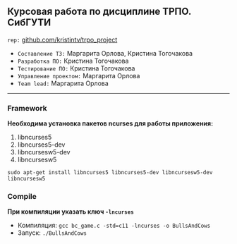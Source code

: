 ## Курсовая работа по дисциплине ТРПО. СибГУТИ
`rep:` [github.com/kristintv/trpo_project](https://github.com/kristintv/trpo_project)

* `Составление ТЗ:` Маргарита Орлова, Кристина Тогочакова
* `Разработка ПО:` Кристина Тогочакова
* `Тестирование ПО:` Кристина Тогочакова
* `Управление проектом:` Маргарита Орлова
* `Team lead:` Маргарита Орлова

***

### Framework
**Необходима установка пакетов ncurses для работы приложения:**
1. libncurses5 
1. libncurses5-dev 
1. libncursesw5-dev 
1. libncursesw5

`sudo apt-get install libncurses5 libncurses5-dev libncursesw5-dev libncursesw5`

### Compile
**При компиляции указать ключ `-lncurses`**

* Компиляция: `gcc bc_game.c -std=c11 -lncurses -o BullsAndCows`
* Запуск: `./BullsAndCows`
